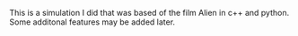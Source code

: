 This is a simulation I did that was based of the film Alien in c++ and python. Some additonal features may be added later.

